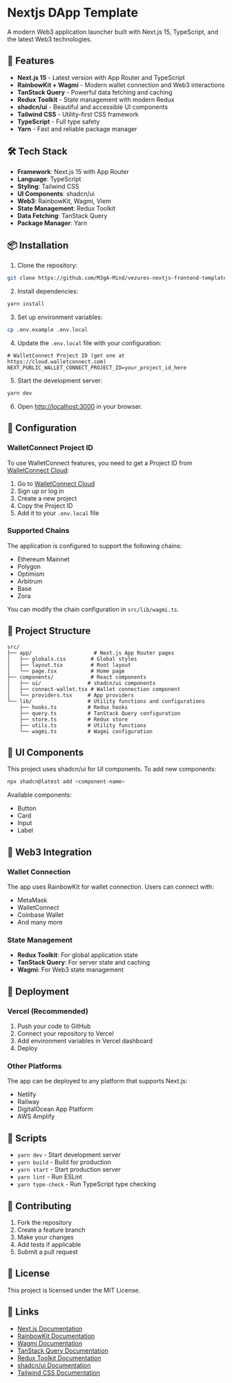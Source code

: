 # Nextjs DApp Template

A modern Web3 application launcher built with Next.js 15, TypeScript, and the latest Web3 technologies.

## 🚀 Features

- **Next.js 15** - Latest version with App Router and TypeScript
- **RainbowKit + Wagmi** - Modern wallet connection and Web3 interactions
- **TanStack Query** - Powerful data fetching and caching
- **Redux Toolkit** - State management with modern Redux
- **shadcn/ui** - Beautiful and accessible UI components
- **Tailwind CSS** - Utility-first CSS framework
- **TypeScript** - Full type safety
- **Yarn** - Fast and reliable package manager

## 🛠️ Tech Stack

- **Framework**: Next.js 15 with App Router
- **Language**: TypeScript
- **Styling**: Tailwind CSS
- **UI Components**: shadcn/ui
- **Web3**: RainbowKit, Wagmi, Viem
- **State Management**: Redux Toolkit
- **Data Fetching**: TanStack Query
- **Package Manager**: Yarn

## 📦 Installation

1. Clone the repository:

```bash
git clone https://github.com/M3gA-Mind/vezures-nextjs-frontend-template.git
```

2. Install dependencies:

```bash
yarn install
```

3. Set up environment variables:

```bash
cp .env.example .env.local
```

4. Update the `.env.local` file with your configuration:

```env
# WalletConnect Project ID (get one at https://cloud.walletconnect.com)
NEXT_PUBLIC_WALLET_CONNECT_PROJECT_ID=your_project_id_here
```

5. Start the development server:

```bash
yarn dev
```

6. Open [http://localhost:3000](http://localhost:3000) in your browser.

## 🔧 Configuration

### WalletConnect Project ID

To use WalletConnect features, you need to get a Project ID from [WalletConnect Cloud](https://cloud.walletconnect.com):

1. Go to [WalletConnect Cloud](https://cloud.walletconnect.com)
2. Sign up or log in
3. Create a new project
4. Copy the Project ID
5. Add it to your `.env.local` file

### Supported Chains

The application is configured to support the following chains:

- Ethereum Mainnet
- Polygon
- Optimism
- Arbitrum
- Base
- Zora

You can modify the chain configuration in `src/lib/wagmi.ts`.

## 📁 Project Structure

```
src/
├── app/                    # Next.js App Router pages
│   ├── globals.css        # Global styles
│   ├── layout.tsx         # Root layout
│   └── page.tsx           # Home page
├── components/            # React components
│   ├── ui/               # shadcn/ui components
│   ├── connect-wallet.tsx # Wallet connection component
│   └── providers.tsx     # App providers
└── lib/                  # Utility functions and configurations
    ├── hooks.ts          # Redux hooks
    ├── query.ts          # TanStack Query configuration
    ├── store.ts          # Redux store
    ├── utils.ts          # Utility functions
    └── wagmi.ts          # Wagmi configuration
```

## 🎨 UI Components

This project uses shadcn/ui for UI components. To add new components:

```bash
npx shadcn@latest add <component-name>
```

Available components:

- Button
- Card
- Input
- Label

## 🔗 Web3 Integration

### Wallet Connection

The app uses RainbowKit for wallet connection. Users can connect with:

- MetaMask
- WalletConnect
- Coinbase Wallet
- And many more

### State Management

- **Redux Toolkit**: For global application state
- **TanStack Query**: For server state and caching
- **Wagmi**: For Web3 state management

## 🚀 Deployment

### Vercel (Recommended)

1. Push your code to GitHub
2. Connect your repository to Vercel
3. Add environment variables in Vercel dashboard
4. Deploy

### Other Platforms

The app can be deployed to any platform that supports Next.js:

- Netlify
- Railway
- DigitalOcean App Platform
- AWS Amplify

## 📝 Scripts

- `yarn dev` - Start development server
- `yarn build` - Build for production
- `yarn start` - Start production server
- `yarn lint` - Run ESLint
- `yarn type-check` - Run TypeScript type checking

## 🤝 Contributing

1. Fork the repository
2. Create a feature branch
3. Make your changes
4. Add tests if applicable
5. Submit a pull request

## 📄 License

This project is licensed under the MIT License.

## 🔗 Links

- [Next.js Documentation](https://nextjs.org/docs)
- [RainbowKit Documentation](https://www.rainbowkit.com/)
- [Wagmi Documentation](https://wagmi.sh/)
- [TanStack Query Documentation](https://tanstack.com/query)
- [Redux Toolkit Documentation](https://redux-toolkit.js.org/)
- [shadcn/ui Documentation](https://ui.shadcn.com/)
- [Tailwind CSS Documentation](https://tailwindcss.com/docs)
